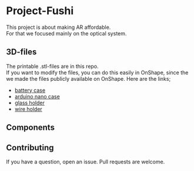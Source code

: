 # Project-Fushi

This project is about making AR affordable.\
For that we focused mainly on the optical system.

## 3D-files

The printable .stl-files are in this repo.\
If you want to modify the files, you can do this easily in OnShape, since the we made the files publicly available on OnShape. Here are the links;

* [battery case](https://cad.onshape.com/documents/ea4a5c8c0191283d543041fc/w/9811e38a669d0b2121f83e42/e/a89dc619151130a50d7ceaaa)
* [arduino nano case](https://cad.onshape.com/documents/e6164069f9bd8bf0a6ab1b06/w/cbb382abe8df5a2e5c8d9677/e/d21ece004cae65488c720ac9)
* [glass holder](https://cad.onshape.com/documents/bacc7d76d6b9e900064c5294/w/d5b7e6f1405c610c405cc335/e/e1f2cdc6e8a4ea899ecfae86)
* [wire holder](https://cad.onshape.com/documents/f312cb092bbf71753ad27552/w/0feaf14987c2015eafd8db27/e/b37b0c5bba4e3ac3c06253f8)

## Components

## Contributing
If you have a question, open an issue. Pull requests are welcome.
